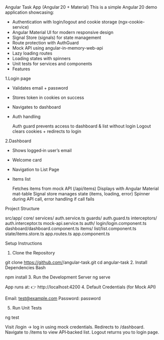 Angular Task App (Angular 20 + Material)
This is a simple Angular 20 demo application showcasing:

- Authentication with login/logout and cookie storage (ngx-cookie-service)
- Angular Material UI for modern responsive design
- Signal Store (signals) for state management
- Route protection with AuthGuard
- Mock API using angular-in-memory-web-api
- Lazy loading routes
- Loading states with spinners
- Unit tests for services and components
- Features

1.Login page

- Validates email + password
- Stores token in cookies on success
- Navigates to dashboard
- Auth handling

    Auth guard prevents access to dashboard & list without login
    Logout clears cookies + redirects to login


2.Dashboard

- Shows logged‑in user’s email
- Welcome card
- Navigation to List Page
- Items list

  Fetches items from mock API (/api/items)
  Displays with Angular Material mat-table
  Signal store manages state (items, loading, error)
  Spinner during API call, error handling if call fails


Project Structure


src/app/
  core/
    services/
      auth.service.ts
    guards/
      auth.guard.ts
    interceptors/
      auth.interceptor.ts
    mock-api.service.ts
  auth/
    login/login.component.ts
  dashboard/dashboard.component.ts
  items/
    list/list.component.ts
    state/items.store.ts
  app.routes.ts
  app.component.ts


 Setup Instructions
 
1. Clone the Repository


git clone https://github.com/<your-username>/angular-task.git
cd angular-task
2. Install Dependencies
Bash

npm install
3. Run the Development Server
ng serve

App runs at: 👉 http://localhost:4200
4. Default Credentials (for Mock API)


Email: test@example.com
Password: password

5. Run Unit Tests

ng test

Visit /login → log in using mock credentials.
Redirects to /dashboard.
Navigate to /items to view API‑backed list.
Logout returns you to login page.